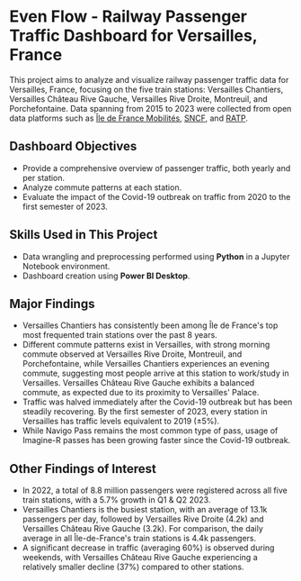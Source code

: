 # Even Flow - Railway Passenger Traffic Dashboard for Versailles, France

This project aims to analyze and visualize railway passenger traffic data for Versailles, France, focusing on the five train stations: Versailles Chantiers, Versailles Château Rive Gauche, Versailles Rive Droite, Montreuil, and Porchefontaine. Data spanning from 2015 to 2023 were collected from open data platforms such as [Île de France Mobilités](https://data.iledefrance-mobilites.fr/pages/home/), [SNCF](https://ressources.data.sncf.com/pages/accueil/), and [RATP](https://data.ratp.fr/explore/?sort=modified).

## Dashboard Objectives

- Provide a comprehensive overview of passenger traffic, both yearly and per station.
- Analyze commute patterns at each station.
- Evaluate the impact of the Covid-19 outbreak on traffic from 2020 to the first semester of 2023.

## Skills Used in This Project

- Data wrangling and preprocessing performed using **Python** in a Jupyter Notebook environment.
- Dashboard creation using **Power BI Desktop**.

## Major Findings

- Versailles Chantiers has consistently been among Île de France's top most frequented train stations over the past 8 years.
- Different commute patterns exist in Versailles, with strong morning commute observed at Versailles Rive Droite, Montreuil, and Porchefontaine, while Versailles Chantiers experiences an evening commute, suggesting most people arrive at this station to work/study in Versailles. Versailles Château Rive Gauche exhibits a balanced commute, as expected due to its proximity to Versailles' Palace.
- Traffic was halved immediately after the Covid-19 outbreak but has been steadily recovering. By the first semester of 2023, every station in Versailles has traffic levels equivalent to 2019 (±5%).
- While Navigo Pass remains the most common type of pass, usage of Imagine-R passes has been growing faster since the Covid-19 outbreak.

## Other Findings of Interest

- In 2022, a total of 8.8 million passengers were registered across all five train stations, with a 5.7% growth in Q1 & Q2 2023.
- Versailles Chantiers is the busiest station, with an average of 13.1k passengers per day, followed by Versailles Rive Droite (4.2k) and Versailles Château Rive Gauche (3.2k). For comparison, the daily average in all Île-de-France's train stations is 4.4k passengers.
- A significant decrease in traffic (averaging 60%) is observed during weekends, with Versailles Château Rive Gauche experiencing a relatively smaller decline (37%) compared to other stations.

